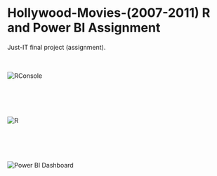 # Hollywood-Movies-(2007-2011) R and Power BI Assignment

Just-IT final project (assignment).
<br>
<br>
<br>

![RConsole](https://github.com/Rafa-Szymanski/Hollywood-Movies-2007-2011/assets/126152573/8d1f36be-25b8-4d9d-93db-2b12ecc9bfad)
<br>
<br>
<br>
<br>
<br>
<br>
![R](https://github.com/Rafa-Szymanski/Hollywood-Movies-2007-2011/assets/126152573/29b603c9-b134-4ceb-8c81-b3182bd74f04)
<br>
<br>
<br>
<br>
<br>
<br>![Power BI Dashboard](https://github.com/Rafa-Szymanski/Hollywood-Movies-2007-2011/assets/126152573/38cb058e-0d78-4dd3-b7bb-76aa6f49ad87)
